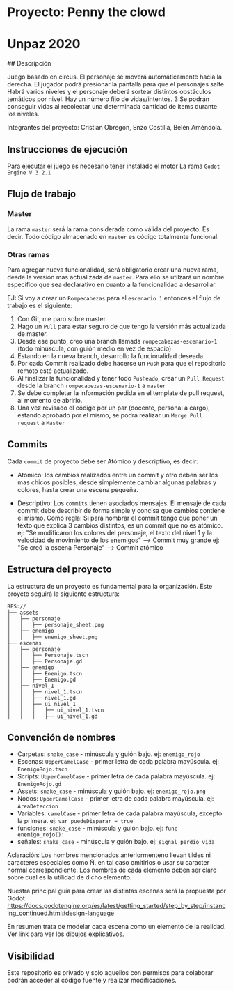 # Proyecto: Penny the clowd
# Unpaz 2020

## Descripción

Juego basado en circus.
El personaje se moverá automáticamente hacia la derecha.
El jugador podrá presionar la pantalla para que el personajes salte.
Habrá varios niveles y el personaje deberá sortear distintos obstáculos temáticos por nivel.
Hay un número fijo de vidas/intentos. 3
Se podrán conseguir vidas al recolectar una determinada cantidad de items durante los niveles.

Integrantes del proyecto: Cristian Obregón, Enzo Costilla, Belén Améndola.

## Instrucciones de ejecución

Para ejecutar el juego es necesario tener instalado el motor La rama `Godot Engine V 3.2.1`

## Flujo de trabajo

### Master

La rama `master` será la rama considerada como válida del proyecto. Es decir. Todo código almacenado en `master` es código totalmente funcional.

### Otras ramas

Para agregar nueva funcionalidad, será obligatorio crear una nueva rama, desde la versión mas actualizada de `master`. Para ello se utilzará un nombre específico que sea declarativo en cuanto a la funcionalidad a desarrollar.

EJ:
Si voy a crear un `Rompecabezas` para el `escenario 1` entonces el flujo de trabajo es el siguiente:

1. Con Git, me paro sobre master.
2. Hago un `Pull` para estar seguro de que tengo la versión más actualizada de master.
3. Desde ese punto, creo una branch llamada `rompecabezas-escenario-1`  (todo minúscula, con guión medio en vez de espacio)
4. Estando en la nueva branch, desarrollo la funcionalidad deseada.
5. Por cada Commit realizado debe hacerse un `Push` para que el repositorio remoto esté actualizado.
6. Al finalizar la funcionalidad y tener todo `Pusheado`, crear un `Pull Request` desde la branch `rompecabezas-escenario-1` a `master`
7. Se debe completar la información pedida en el template de pull request, al momento de abrirlo.
8. Una vez revisado el código por un par (docente, personal a cargo), estando aprobado por el mismo, se podrá realizar un `Merge Pull request` a `Master`


## Commits

Cada `commit` de proyecto debe ser Atómico y descriptivo, es decir:

* Atómico: los cambios realizados entre un commit y otro deben ser los mas chicos posibles, desde simplemente cambiar algunas palabras y colores, hasta crear una escena pequeña.

* Descriptivo: Los `commits` tienen asociados mensajes. El mensaje de cada commit debe describir de forma simple y concisa que cambios contiene el mismo. Como regla: Si para nombrar el commit tengo que poner un texto que explica 3 cambios distintos, es un commit que no es atómico.
ej: "Se modificaron los colores del personaje, el texto del nivel 1 y la velocidad de movimiento de los enemigos" --> Commit muy grande
ej: "Se creó la escena Personaje"  --> Commit atómico


## Estructura del proyecto

La estructura de un proyecto es fundamental para la organización. Este proyeto seguirá la siguiente estructura:
```
RES://
├── assets
│   ├── personaje
│   │   ├── personaje_sheet.png
│   ├── enemigo
│   │   ├── enemigo_sheet.png
├── escenas
│   ├── personaje
│   │   ├── Personaje.tscn
│   │   ├── Personaje.gd
│   ├── enemigo
│   │   ├── Enemigo.tscn
│   │   ├── Enemigo.gd
│   ├── nivel_1
│   │   ├── nivel_1.tscn
│   │   ├── nivel_1.gd
│   │   ├── ui_nivel_1
│   │   │   ├── ui_nivel_1.tscn
│   │   │   ├── ui_nivel_1.gd
```


## Convención de nombres

* Carpetas: `snake_case` - minúscula y guión bajo.  ej: `enemigo_rojo`
* Escenas: `UpperCamelCase` - primer letra de cada palabra mayúscula. ej: `EnemigoRojo.tscn`
* Scripts: `UpperCamelCase` - primer letra de cada palabra mayúscula. ej: `EnemigoRojo.gd`
* Assets: `snake_case` - minúscula y guión bajo.  ej: `enemigo_rojo.png`
* Nodos: `UpperCamelCase` - primer letra de cada palabra mayúscula. ej: `AreaDeteccion`
* Variables: `camelCase` - primer letra de cada palabra mayúscula, excepto la primera.  ej: `var puedeDisparar = true`
* funciones: `snake_case` - minúscula y guión bajo.  ej: `func enemigo_rojo():`
* señales: `snake_case` - minúscula y guión bajo.  ej: `signal perdio_vida`

Aclaración: Los nombres mencionados anteriormenteno llevan tildes ni caracteres especiales como Ñ. en tal caso omitirlos o usar su caracter normal correspondiente.
Los nombres de cada elemento deben ser claro sobre cual es la utilidad de dicho elemento.

Nuestra principal guía para crear las distintas escenas será la propuesta por Godot
https://docs.godotengine.org/es/latest/getting_started/step_by_step/instancing_continued.html#design-language

En resumen trata de modelar cada escena como un elemento de la realidad. Ver link para ver los dibujos explicativos.

## Visibilidad

Este repositorio es privado y solo aquellos con permisos para colaborar podrán acceder al código fuente y realizar modificaciones.
